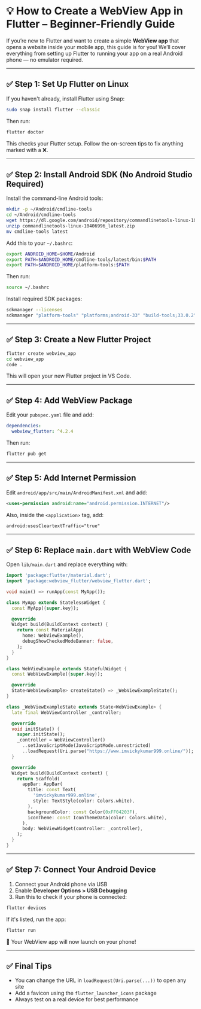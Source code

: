 # 💡 How to Create a WebView App in Flutter – Beginner-Friendly Guide

If you’re new to Flutter and want to create a simple **WebView app** that opens a website inside your mobile app, this guide is for you! We’ll cover everything from setting up Flutter to running your app on a real Android phone — no emulator required.

---

## ✅ Step 1: Set Up Flutter on Linux

If you haven't already, install Flutter using Snap:

```bash
sudo snap install flutter --classic
```

Then run:

```bash
flutter doctor
```

This checks your Flutter setup. Follow the on-screen tips to fix anything marked with a ❌.

---

## ✅ Step 2: Install Android SDK (No Android Studio Required)

Install the command-line Android tools:

```bash
mkdir -p ~/Android/cmdline-tools
cd ~/Android/cmdline-tools
wget https://dl.google.com/android/repository/commandlinetools-linux-10406996_latest.zip
unzip commandlinetools-linux-10406996_latest.zip
mv cmdline-tools latest
```

Add this to your `~/.bashrc`:

```bash
export ANDROID_HOME=$HOME/Android
export PATH=$ANDROID_HOME/cmdline-tools/latest/bin:$PATH
export PATH=$ANDROID_HOME/platform-tools:$PATH
```

Then run:

```bash
source ~/.bashrc
```

Install required SDK packages:

```bash
sdkmanager --licenses
sdkmanager "platform-tools" "platforms;android-33" "build-tools;33.0.2"
```

---

## ✅ Step 3: Create a New Flutter Project

```bash
flutter create webview_app
cd webview_app
code .
```

This will open your new Flutter project in VS Code.

---

## ✅ Step 4: Add WebView Package

Edit your `pubspec.yaml` file and add:

```yaml
dependencies:
  webview_flutter: ^4.2.4
```

Then run:

```bash
flutter pub get
```

---

## ✅ Step 5: Add Internet Permission

Edit `android/app/src/main/AndroidManifest.xml` and add:

```xml
<uses-permission android:name="android.permission.INTERNET"/>
```

Also, inside the `<application>` tag, add:

```xml
android:usesCleartextTraffic="true"
```

---

## ✅ Step 6: Replace `main.dart` with WebView Code

Open `lib/main.dart` and replace everything with:

```dart
import 'package:flutter/material.dart';
import 'package:webview_flutter/webview_flutter.dart';

void main() => runApp(const MyApp());

class MyApp extends StatelessWidget {
  const MyApp({super.key});

  @override
  Widget build(BuildContext context) {
    return const MaterialApp(
      home: WebViewExample(),
      debugShowCheckedModeBanner: false,
    );
  }
}

class WebViewExample extends StatefulWidget {
  const WebViewExample({super.key});

  @override
  State<WebViewExample> createState() => _WebViewExampleState();
}

class _WebViewExampleState extends State<WebViewExample> {
  late final WebViewController _controller;

  @override
  void initState() {
    super.initState();
    _controller = WebViewController()
      ..setJavaScriptMode(JavaScriptMode.unrestricted)
      ..loadRequest(Uri.parse("https://www.imvickykumar999.online/"));
  }

  @override
  Widget build(BuildContext context) {
    return Scaffold(
      appBar: AppBar(
        title: const Text(
          'imvickykumar999.online',
          style: TextStyle(color: Colors.white),
        ),
        backgroundColor: const Color(0xFF04203F),
        iconTheme: const IconThemeData(color: Colors.white),
      ),
      body: WebViewWidget(controller: _controller),
    );
  }
}
```

---

## ✅ Step 7: Connect Your Android Device

1. Connect your Android phone via USB
2. Enable **Developer Options > USB Debugging**
3. Run this to check if your phone is connected:

```bash
flutter devices
```

If it's listed, run the app:

```bash
flutter run
```

🎉 Your WebView app will now launch on your phone!

---

## ✅ Final Tips

- You can change the URL in `loadRequest(Uri.parse(...))` to open any site
- Add a favicon using the `flutter_launcher_icons` package
- Always test on a real device for best performance
